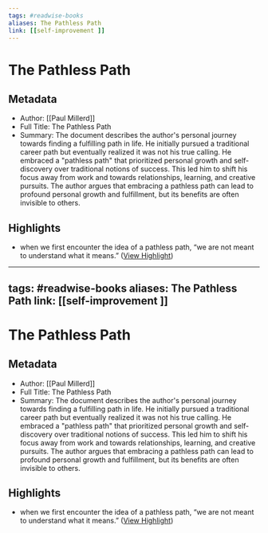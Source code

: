 ```yaml
---
tags: #readwise-books
aliases: The Pathless Path
link: [[self-improvement ]]
---
```

# The Pathless Path

## Metadata
- Author: [[Paul Millerd]]
- Full Title: The Pathless Path
- Summary: The document describes the author's personal journey towards finding a fulfilling path in life. He initially pursued a traditional career path but eventually realized it was not his true calling. He embraced a "pathless path" that prioritized personal growth and self-discovery over traditional notions of success. This led him to shift his focus away from work and towards relationships, learning, and creative pursuits. The author argues that embracing a pathless path can lead to profound personal growth and fulfillment, but its benefits are often invisible to others.

## Highlights
- when we first encounter the idea of a pathless path, “we are not meant to understand what it means.” ([View Highlight](https://read.readwise.io/read/01h9fb3akc3xfq5zhvqxz0h8e6))
---
tags: #readwise-books
aliases: The Pathless Path
link: [[self-improvement ]]
---
# The Pathless Path

## Metadata
- Author: [[Paul Millerd]]
- Full Title: The Pathless Path
- Summary: The document describes the author's personal journey towards finding a fulfilling path in life. He initially pursued a traditional career path but eventually realized it was not his true calling. He embraced a "pathless path" that prioritized personal growth and self-discovery over traditional notions of success. This led him to shift his focus away from work and towards relationships, learning, and creative pursuits. The author argues that embracing a pathless path can lead to profound personal growth and fulfillment, but its benefits are often invisible to others.

## Highlights
- when we first encounter the idea of a pathless path, “we are not meant to understand what it means.” ([View Highlight](https://read.readwise.io/read/01h9fb3akc3xfq5zhvqxz0h8e6))
